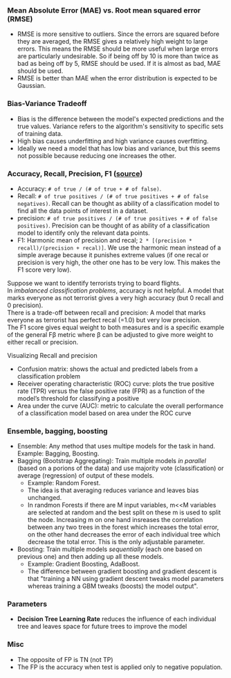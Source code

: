 ### Mean Absolute Error (MAE) vs. Root mean squared error (RMSE)
- RMSE is more sensitive to outliers.
Since the errors are squared before they are averaged, the RMSE gives a relatively high weight to large errors. 
This means the RMSE should be more useful when large errors are particularly undesirable.
So if being off by 10 is more than twice as bad as being off by 5, RMSE should be used. If it is almost as bad, MAE should be used.
- RMSE is better than MAE when the error distribution is expected to be Gaussian.

### Bias-Variance Tradeoff
- Bias is the difference between the model's expected predictions and the true values. Variance refers to the algorithm's sensitivity to specific sets of training data.  
- High bias causes underfitting and high variance causes overfitting.  
- Ideally we need a model that has low bias and variance, but this seems not possible because reducing one increases the other.

### Accuracy, Recall, Precision, F1 ([source](https://towardsdatascience.com/beyond-accuracy-precision-and-recall-3da06bea9f6c))
- Accuracy: `# of true / (# of true + # of false)`.
- Recall: `# of true positives / (# of true positives + # of false negatives)`. Recall can be thought as ability of a classification model to find all the data points of interest in a dataset.
- precision: `# of true positives / (# of true positives + # of false positives)`. Precision can be thought of as ability of a classification model to identify only the relevant data points.
- F1: Harmonic mean of precision and recal; `2 * [(precision * recall)/(precision + recal)]`. We use the harmonic mean instead of a simple average because it punishes extreme values (if one recal or precision is very high, the other one has to be very low. This makes the F1 score very low).

Suppose we want to identify terrorists trying to board flights.  
In *imbalanced classification problems*, accuracy is not helpful. A model that marks everyone as not terrorist gives a very high accuracy (but 0 recall and 0 precision).  
There is a trade-off between recall and precision: A model that marks everyone as terrorist has perfect recal (=1.0) but very low precision.  
The F1 score gives equal weight to both measures and is a specific example of the general Fβ metric where β can be adjusted to give more weight to either recall or precision.

Visualizing Recall and precision
- Confusion matrix: shows the actual and predicted labels from a classification problem
- Receiver operating characteristic (ROC) curve: plots the true positive rate (TPR) versus the false positive rate (FPR) as a function of the model’s threshold for classifying a positive
- Area under the curve (AUC): metric to calculate the overall performance of a classification model based on area under the ROC curve

### Ensemble, bagging, boosting
- Ensemble: Any method that uses multipe models for the task in hand. Example: Bagging, Boosting.
- Bagging (Bootstrap Aggregating): Train multiple models *in parallel* (based on a porions of the data) and use majority vote (classification) or average (regression) of output of these models.  
  - Example: Random Forest.  
  - The idea is that averaging reduces variance and leaves bias unchanged.
  - In randmon Forests if there are M input variables, m<<M variables are selected at random and the best split on these m is used to split the node. Increasing m on one hand insreases the correlation between any two trees in the forest which increases the total error, on the other hand decreases the error of each individual tree which decrease the total error. This is the only adjustable parameter.
- Boosting: Train multiple models *sequentially* (each one based on previous one) and then adding up all these models. 
  - Example: Gradient Boosting, AdaBoost. 
  - The difference between gradient boosting and gradient descent is that "training a NN using gradient descent tweaks model parameters whereas training a GBM tweaks (boosts) the model output".

### Parameters
- **Decision Tree Learning Rate** reduces the influence of each individual tree and leaves space for future trees to improve the model

### Misc
- The opposite of FP is TN (not TP)
- The FP is the accuracy when test is applied only to negative population.
